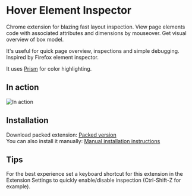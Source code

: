 Hover Element Inspector
=============

Chrome extension for blazing fast layout inspection. View page elements code with associated attributes and dimensions by mouseover. Get visual overview of box model.

It's useful for quick page overview, inspections and simple debugging. <br> Inspired by Firefox element inspector.

It uses [Prism](http://prismjs.com/) for color highlighting.

## In action
![In action](https://github.com/NV0/hover-inspect/blob/master/demo.gif?raw=true)

## Installation
Download packed extension:
[Packed version](https://github.com/NV0/hover-inspect/releases/download/v2/hover-inspect.crx) <br>
You can also install it manually: [Manual installation instructions](http://lifehacker.com/5919997/how-to-install-extensions-that-arent-from-the-official-chrome-web-store)

## Tips

For the best experience set a keyboard shortcut for this extension in the Extension Settings to quickly enable/disable inspection (Ctrl-Shift-Z for example).
